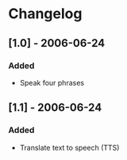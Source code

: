 # Changelog

## [1.0] - 2006-06-24

### Added

- Speak four phrases

## [1.1] - 2006-06-24

### Added

- Translate text to speech (TTS)
